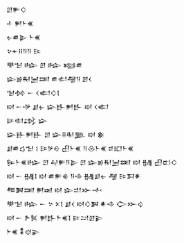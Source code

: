 <div class='block'>
<div class='line'>𒇻𒊓𒄭</div>
<div class='line'>𒈦 𒂍𒈨𒌍</div>
<div class='line'>𒉡𒌑𒉌 𒈨𒌍</div>
<div class='line'>𒆳𒄬𒍝𒀀𒀀 𒄿</div>
<div class='line'>𒋧𒈠 𒈗 𒇻 𒈗 𒂕𒌑</div>
<div class='line'>𒇽𒂊𒊑𒅁𒌅 𒌑𒊕𒆷𒀀 𒇻𒌋</div>
<div class='line'>𒈠𒁵 𒀸 𒌋𒅗𒄭𒋙</div>
<div class='line'>𒊭 𒀸𒋩 𒋗𒉡 𒇽𒃲𒂍𒃲 𒊭 𒌋𒅗</div>
<div class='line'>𒄿𒊕𒃶 𒇽</div>
<div class='line'>𒇽𒃲𒂍𒃲 𒇻 𒇽𒍝𒊑𒆥 𒊭 𒆜</div>
<div class='line'>𒋗𒌑𒌓𒈠 𒑱 𒄿𒃻𒀪 𒌷𒈨𒌍 𒀀𒊮𒈨𒌍 𒄑𒊬𒈨𒌍</div>
<div class='line'>𒌉𒈨𒌍𒈗 𒇻 𒄷𒊓𒀀𒉌 𒇻 𒇽𒂊𒊑𒅁𒌅 𒊭 𒉆 𒌷𒆗𒄭</div>
<div class='line'>𒊭 𒀸 𒉆𒋙 𒊭 𒌑𒊓𒄯 𒀀𒈾 𒉆𒋗𒉡 𒆷 𒄿𒁕𒀭</div>
<div class='line'>𒍣𒀉𒌅 𒂍𒀜 𒊭 𒇽𒄥𒁍𒋾</div>
<div class='line'>𒋧𒈠 𒈗 𒀸 𒆳 𒉽𒋙 𒋗𒌋 𒊭𒄭𒀉 𒀭𒈾 𒀖𒁍𒌒</div>
<div class='line'>𒊭 𒀸 𒉿𒍮 𒂍𒃲𒈨𒌍𒋙 𒄿𒁺𒇻𒉌</div>
<div class='line'>𒈨𒌍 𒀮𒋼𒉌</div>
</div>